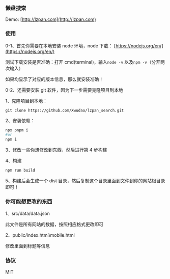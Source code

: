 ### 懒盘搜索

Demo: [http://lzpan.com](http://lzpan.com)

### 使用

0-1、首先你需要在本地安装 node 环境，node 下载： [https://nodejs.org/en/](https://nodejs.org/en/)

测试下载安装是否准确：打开 cmd(terminal)，输入`node -v` 以及`npm -v`（分开两次输入）

如果均显示了对应的版本信息，那么就安装准确！

0-2、还需要安装 git 软件，因为下一步需要克隆项目到本地

1、克隆项目到本地：

`git clone https://github.com/Xwudao/lzpan_search.git`

2、安装依赖：

```bash
npx pnpm i 
#or 
npm i
```

3、修改一些你想修改到东西，然后进行第 4 步构建

4、构建

```bash
npm run build
```


5、构建后会生成一个 dist 目录，然后复制这个目录里面到文件到你的网站根目录即可！

### 你可能想更改的东西

1、src/data/data.json

此文件是所有网站的数据，按照相应格式更改即可

2、public/index.html\mobile.html

修改里面到标题等信息

### 协议

MIT

